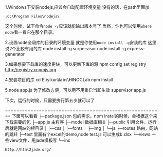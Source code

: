 1.Windows下安装nodejs,应该会自动配置环境变量
没有的话，在path里面加

	;C:\Program Files\nodejs\

这个时候，试下命令`node -v`应该就能输出版本号了
当然，你也可以使用`where node`看一看它在那个目录。

2.设置node全局库的目录的环境变量
就是你使用`node install -g`安装的库
这里说2个比较有用的库
node install -g surpervisor
node install -g express-generator

3.如果想要下载库的速度更快，可以更新下库的源
	npm config set registry http://registry.cnpmjs.org
	
4.安装项目的库
	cd E:\yikun\labs\HINOCLab
	npm install

5.node app.js
为了修改方便，可以用不用重启当即生效
	supervisor app.js
	
下次，运行的时候，只需要执行第五步就可以了

========================================================
下面可以看看
├─package.json	包的需求，npm instal的时候，会根据这个来下载需要的包
├─app.js			主程序
├─model			数据库相关
├─public			引用文件，运行后就是网站的根目录
│  ├─css
│  ├─fonts
│  ├─img
│  └─js
├─routes			路由，网站的跳转
├─test			里面有个excel的demo,node test.js 可以生成b.xlsx
└─views			一些view文件，用jade模板写
    └─inc


	http://html2jade.org/